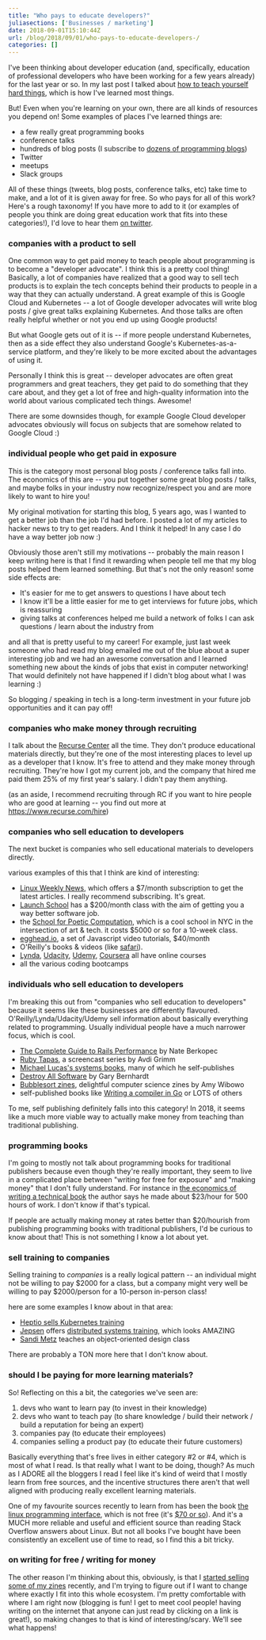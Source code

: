 ```yaml
---
title: "Who pays to educate developers?"
juliasections: ['Businesses / marketing']
date: 2018-09-01T15:10:44Z
url: /blog/2018/09/01/who-pays-to-educate-developers-/
categories: []
---
```


I've been thinking about developer education (and, specifically, education of professional
developers who have been working for a few years already) for the last year or so. In my last
post I talked about [how to teach yourself hard things](https://jvns.ca/blog/2018/09/01/learning-skills-you-can-practice/),
which is how I've learned most things.

But! Even when you're learning on your own, there are all kinds of resources you depend on!  Some
examples of places I've learned things are:

* a few really great programming books
* conference talks
* hundreds of blog posts (I subscribe to [dozens of programming blogs](https://gist.github.com/jvns/4bf4113d6480d181b2d3d491c1126f25))
* Twitter
* meetups
* Slack groups

All of these things (tweets, blog posts, conference talks, etc) take time to make, and a lot of it
is given away for free. So who pays for all of this work? Here's a rough taxonomy! If you have more
to add to it (or examples of people you think are doing great education work that fits into these
categories!), I'd love to hear them [on twitter](https://twitter.com/b0rk).

### companies with a product to sell

One common way to get paid money to teach people about programming is to become a "developer
advocate". I think this is a pretty cool thing! Basically, a lot of companies have realized
that a good way to sell tech products is to explain the tech concepts behind their products to people
in a way that they can actually understand. A great example of this is Google Cloud and Kubernetes
-- a lot of Google developer advocates will write blog posts / give great talks explaining
Kubernetes. And those talks are often really helpful whether or not you end up using Google
products!

But what Google gets out of it is -- if more people understand Kubernetes, then as a side effect
they also understand Google's Kubernetes-as-a-service platform, and they're likely to be more
excited about the advantages of using it.

Personally I think this is great -- developer advocates are often great programmers and great
teachers, they get paid to do something that they care about, and they get a lot of free and
high-quality information into the world about various complicated tech things. Awesome!

There are some downsides though, for example Google Cloud developer advocates obviously will focus
on subjects that are somehow related to Google Cloud :)

### individual people who get paid in exposure

This is the category most personal blog posts / conference talks fall into. The economics of this
are -- you put together some great blog posts / talks, and maybe folks in your industry now
recognize/respect you and are more likely to want to hire you!

My original motivation for starting this blog, 5 years ago, was I wanted to get a better job than
the job I'd had before. I posted a lot of my articles to hacker news to try to get readers.
And I think it helped! In any case I do have a way better job now :)

Obviously those aren't still my motivations -- probably the main reason I keep writing here is that
I find it rewarding when people tell me that my blog posts helped them learned something. But that's
not the only reason! some side effects are:

* It's easier for me to get answers to questions I have about tech
* I know it'll be a little easier for me to get interviews for future jobs, which is reassuring
* giving talks at conferences helped me build a network of folks I can ask questions / learn about
  the industry from

and all that is pretty useful to my career! For example, just last week someone who had read my blog
emailed me out of the blue about a super interesting job and we had an awesome conversation and I
learned something new about the kinds of jobs that exist in computer networking! That would
definitely not have happened if I didn't blog about what I was learning :)

So blogging / speaking in tech is a long-term investment in your future job opportunities and it can
pay off!

### companies who make money through recruiting

I talk about the [Recurse Center](https://recurse.com) all the time. They don't produce educational
materials directly, but they're one of the most interesting places to level up as a developer that I
know. It's free to attend and they make money through recruiting. They're how I got my current job,
and the company that hired me paid them 25% of my first year's salary. I didn't pay them anything.

(as an aside, I recommend recruiting through RC if you want to hire people who are good at learning
-- you find out more at https://www.recurse.com/hire)

### companies who sell education to developers

The next bucket is companies who sell educational materials to developers directly.

various examples of this that I think are kind of interesting:

* [Linux Weekly News](https://lwn.net/), which offers a $7/month subscription to get the latest
  articles. I really recommend subscribing. It's great.
* [Launch School](https://launchschool.com/) has a $200/month class with the aim of getting you a
  way better software job.
* the [School for Poetic Computation](http://sfpc.io/), which is a cool school in NYC in the
  intersection of art & tech. it costs $5000 or so for a 10-week class.
* [egghead.io](https://egghead.io/), a set of Javascript video tutorials, $40/month
* O'Reilly's books & videos (like [safari](https://www.safaribooksonline.com/)).
* [Lynda](https://www.lynda.com/), [Udacity](https://www.udacity.com/), [Udemy](https://www.udemy.com/), [Coursera](https://www.coursera.org/) all have online courses
* all the various coding bootcamps

### individuals who sell education to developers

I'm breaking this out from "companies who sell education to developers" because it seems like these
businesses are differently flavoured. O'Reilly/Lynda/Udacity/Udemy sell information about basically
everything related to programming. Usually individual people have a much narrower focus, which is
cool.

* [The Complete Guide to Rails Performance](https://www.railsspeed.com/) by Nate Berkopec
* [Ruby Tapas](https://www.rubytapas.com/), a screencast series by Avdi Grimm
* [Michael Lucas's systems books](https://mwl.io/nonfiction), many of which he self-publishes
* [Destroy All Software](https://www.destroyallsoftware.com/screencasts) by Gary Bernhardt
* [Bubblesort zines](https://shop.bubblesort.io/), delightful computer science zines by Amy Wibowo
* self-published books like [Writing a compiler in Go](https://compilerbook.com/) or LOTS of others

To me, self publishing definitely falls into this category! In 2018, it seems like a much more viable way to
actually make money from teaching than traditional publishing.

### programming books

I'm going to mostly not talk about programming books for traditional publishers because even though
they're really important, they seem to live in a complicated place between "writing for free for
exposure" and "making money" that I don't fully understand. For instance in
[the economics of writing a technical book](https://medium.com/@rothgar/the-economics-of-writing-a-technical-book-689d0c12fe39)
the author says he made about $23/hour for 500 hours of work. I don't know if that's typical.

If people are actually making money at rates better than $20/hourish from publishing programming
books with traditional publishers, I'd be curious to know about that! This is not something I know a
lot about yet.

### sell training to companies

Selling training to *companies* is a really logical pattern -- an individual might not be willing to
pay $2000 for a class, but a company might very well be willing to pay $2000/person for a 10-person
in-person class!

here are some examples I know about in that area:

* [Heptio sells Kubernetes training](https://heptio.com/services/training/)
* [Jepsen](https://jepsen.io/services) offers [distributed systems training](https://github.com/aphyr/distsys-class), which looks AMAZING
* [Sandi Metz](https://www.sandimetz.com/courses/) teaches an object-oriented design class

There are probably a TON more here that I don't know about.

### should I be paying for more learning materials?

So! Reflecting on this a bit, the categories we've seen are:

1. devs who want to learn pay (to invest in their knowledge)
1. devs who want to teach pay (to share knowledge / build their network / build a reputation for being an expert)
1. companies pay (to educate their employees)
1. companies selling a product pay (to educate their future customers)

Basically everything that's free lives in either category #2 or #4, which is most of what I read. Is
that really what I want to be doing, though? As much as I ADORE all the bloggers I read I feel like
it's kind of weird that I mostly learn from free sources, and the incentive structures there aren't
that well aligned with producing really excellent learning materials.

One of my favourite sources recently to learn from has been the book [the linux programming interface](http://man7.org/tlpi/), which is not free (it's [$70 or so](http://man7.org/tlpi/purchase.html)). And it's a MUCH more reliable and useful and efficient source than reading Stack Overflow answers about Linux. But not all books
I've bought have been consistently an excellent use of time to read, so I find this a bit tricky.

### on writing for free / writing for money

The other reason I'm thinking about this, obviously, is that I [started selling some of my zines](https://jvns.ca/zines) recently, and I'm trying to figure out if I want to change where exactly I fit into this whole ecosystem. I'm pretty comfortable with where I
am right now (blogging is fun! I get to meet cool people! having writing on the internet that anyone
can just read by clicking on a link is great!), so making changes to that is kind of
interesting/scary. We'll see what happens!
